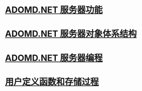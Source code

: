 # [ADOMD.NET 服务器功能](adomd-net-server-functionality.md)
# [ADOMD.NET 服务器对象体系结构](adomd-net-server-object-architecture.md)
# [ADOMD.NET 服务器编程](adomd-net-server-programming.md)
# [用户定义函数和存储过程](user-defined-functions-and-stored-procedures.md)
